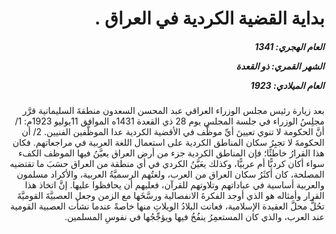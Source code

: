 <h1 dir="rtl">بداية القضية الكردية في العراق  .</h1>

<h5 dir="rtl">العام الهجري:  1341

الشهر القمري: ذو القعدة

العام الميلادي: 1923</h5>

<p dir="rtl">بعد زيارة رئيس مجلس الوزراء العراقي عبد المحسن السعدون منطقةَ السليمانية قرَّر مجلِسُ الوزراء في جلسة المجلس يوم 28 ذي القعدة 1431ه الموافق 11يوليو 1923م: 1/ أنَّ الحكومة لا تنوي تعيينَ أيِّ موظَّف في الأقضية الكردية عدا الموظَّفين الفنيين. 2/ أن الحكومةَ لا تجبِرُ سكان المناطق الكردية على استعمال اللغة العربية في مراجعاتهم. فكان هذا القرارُ خاطئًا؛ فإن المناطق الكردية جزء من أرض العراق يعيَّنُ فيها الموظف الكفء سواء أكان كرديًّا أم عربيًّا، وكذلك يعَيَّنُ الكردي في أي منطقة من العراق حسَبَ ما تقتضيه المصلحة، كان أكثَرُ سكان العراق من العرب، ولغتُهم الرسميَّةُ العربية، والأكراد مسلمون والعربية أساسية في عباداتهم وتلاوتهم للقرآن، فعليهم أن يحافظوا عليها. إنَّ اتخاذ هذا القرار وأمثاله هو الذي أوجد الفكرةَ الانفصالية ورسَّخَها مع الزمن وجعل العصبيَّةَ القوميَّةَ تحُلُّ محلَّ العقيدة الإسلامية، فعانت البلادُ الويلاتِ منها خاصةً عندما نشأت العصبية القومية عند العرب، والذي كان المستعمِرُ ينفُخُ فيها ويؤجِّجُها في نفوسِ المسلمين.</p></br>
